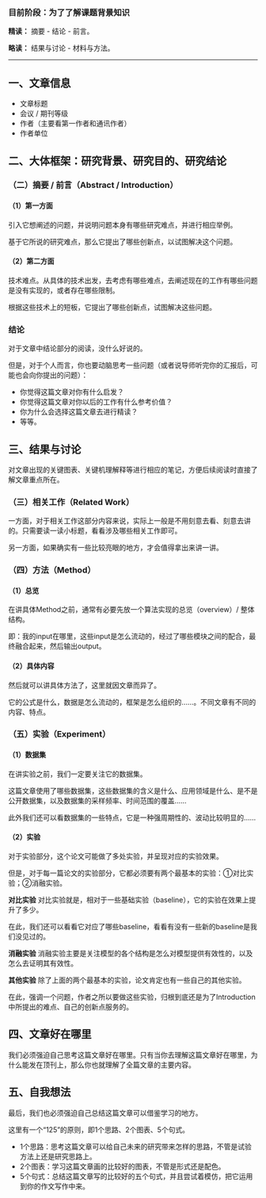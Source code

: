 ### 目前阶段：为了了解课题背景知识
**精读：**
摘要 - 结论 - 前言。

**略读：**
结果与讨论 - 材料与方法。

---

## 一、文章信息
- 文章标题
- 会议 / 期刊等级
- 作者（主要看第一作者和通讯作者）
- 作者单位

## 二、大体框架：研究背景、研究目的、研究结论

### （二）摘要 / 前言（Abstract / Introduction）
#### （1）第一方面
引入它想阐述的问题，并说明问题本身有哪些研究难点，并进行相应举例。

基于它所说的研究难点，那么它提出了哪些创新点，以试图解决这个问题。

#### （2）第二方面
技术难点。从具体的技术出发，去考虑有哪些难点，去阐述现在的工作有哪些问题是没有实现的，或者存在哪些限制。

根据这些技术上的短板，它提出了哪些创新点，试图解决这些问题。


### 结论
对于文章中结论部分的阅读，没什么好说的。

但是，对于个人而言，你也要动脑思考一些问题（或者说导师听完你的汇报后，可能也会向你提出的问题）：
- 你觉得这篇文章对你有什么启发？
- 你觉得这篇文章对你以后的工作有什么参考价值？
- 你为什么会选择这篇文章去进行精读？
- 等等。

## 三、结果与讨论
对文章出现的关键图表、关键机理解释等进行相应的笔记，方便后续阅读时直接了解文章重点所在。

### （三）相关工作（Related Work）
一方面，对于相关工作这部分内容来说，实际上一般是不用刻意去看、刻意去讲的。只需要读一读小标题，看看涉及哪些相关工作即可。

另一方面，如果确实有一些比较亮眼的地方，才会值得拿出来讲一讲。

### （四）方法（Method）
#### （1）总览
在讲具体Method之前，通常有必要先放一个算法实现的总览（overview）/ 整体结构。

即：我的input在哪里，这些input是怎么流动的，经过了哪些模块之间的配合，最终融合起来，然后输出output。

#### （2）具体内容
然后就可以讲具体方法了，这里就因文章而异了。

它的公式是什么，数据是怎么流动的，框架是怎么组织的……。不同文章有不同的内容、特点。

### （五）实验（Experiment）
#### （1）数据集
在讲实验之前，我们一定要关注它的数据集。

这篇文章使用了哪些数据集，这些数据集的含义是什么、应用领域是什么、是不是公开数据集，以及数据集的采样频率、时间范围的覆盖……

此外我们还可以看数据集的一些特点，它是一种强周期性的、波动比较明显的……

#### （2）实验
对于实验部分，这个论文可能做了多处实验，并呈现对应的实验效果。

但是，对于每一篇论文的实验部分，它都必须要有两个最基本的实验：①对比实验；②消融实验。

**对比实验**
对比实验就是，相对于一些基础实验（baseline），它的实验在效果上提升了多少。

在此，我们还可以看看它对应了哪些baseline，看看有没有一些新的baseline是我们没见过的。

**消融实验**
消融实验主要是关注模型的各个结构是怎么对模型提供有效性的，以及怎么去证明其有效性。

**其他实验**
除了上面的两个最基本的实验，论文肯定也有一些自己的其他实验。

在此，强调一个问题，作者之所以要做这些实验，归根到底还是为了Introduction中所提出的难点、自己的创新点服务的。


## 四、文章好在哪里
我们必须强迫自己思考这篇文章好在哪里。只有当你去理解这篇文章好在哪里，为什么能发在顶刊上，那么你也就理解了全篇文章的主要内容。

## 五、自我想法
最后，我们也必须强迫自己总结这篇文章可以借鉴学习的地方。

这里有一个“125”的原则，即1个思路、2个图表、5个句式。
- 1个思路：思考这篇文章可以给自己未来的研究带来怎样的思路，不管是试验方法上还是研究思路上。
- 2个图表：学习这篇文章画的比较好的图表，不管是形式还是配色。
- 5个句式：总结这篇文章写的比较好的五个句式，并且尝试着模仿，把它运用到你的作文写作中来。


